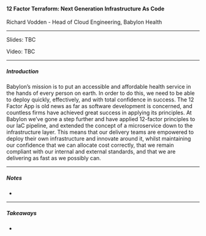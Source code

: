 #### 12 Factor Terraform: Next Generation Infrastructure As Code

Richard Vodden - Head of Cloud Engineering, Babylon Health

---

Slides: TBC

Video: TBC

---

##### Introduction

Babylon’s mission is to put an accessible and affordable health service in the hands of every person on earth. In order to do this, we need to be able to deploy quickly, effectively, and with total confidence in success. The 12 Factor App is old news as far as software development is concerned, and countless firms have achieved great success in applying its principles. At Babylon we’ve gone a step further and have applied 12-factor principles to our IaC pipeline, and extended the concept of a microservice down to the infrastructure layer. This means that our delivery teams are empowered to deploy their own infrastructure and innovate around it, whilst maintaining our confidence that we can allocate cost correctly, that we remain compliant with our internal and external standards, and that we are delivering as fast as we possibly can.

---

##### Notes

* 

---

##### Takeaways

* 
